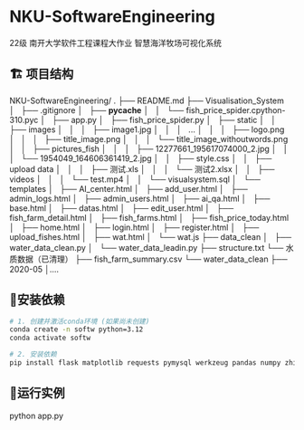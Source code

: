 # NKU-SoftwareEngineering
22级 南开大学软件工程课程大作业 智慧海洋牧场可视化系统

## 🏗️ 项目结构
NKU-SoftwareEngineering/
.
    ├── README.md
    ├── Visualisation_System
    │   ├── .gitignore
    │   ├── __pycache__
    │   │   └── fish_price_spider.cpython-310.pyc
    │   ├── app.py
    │   ├── fish_price_spider.py
    │   ├── static
    │   │   ├── images
    │   │   │   ├── image1.jpg
    │   │   │   ...
    │   │   │   ├── logo.png
    │   │   │   ├── title_image.png
    │   │   │   └── title_image_withoutwords.png
    │   │   ├── pictures_fish
    │   │   │   ├── 12277661_195617074000_2.jpg
    │   │   │   └── 1954049_164606361419_2.jpg
    │   │   ├── style.css
    │   │   ├── upload data
    │   │   │   ├── 测试.xls
    │   │   │   └── 测试2.xlsx
    │   │   ├── videos
    │   │   │   └── test.mp4
    │   │   └── visualsystem.sql
    │   └── templates
    │       ├── AI_center.html
    │       ├── add_user.html
    │       ├── admin_logs.html
    │       ├── admin_users.html
    │       ├── ai_qa.html
    │       ├── base.html
    │       ├── datas.html
    │       ├── edit_user.html
    │       ├── fish_farm_detail.html
    │       ├── fish_farms.html
    │       ├── fish_price_today.html
    │       ├── home.html
    │       ├── login.html
    │       ├── register.html
    │       ├── upload_fishes.html
    │       ├── wat.html
    │       └── wat.js
    ├── data_clean
    │   ├── water_data_clean.py
    │   └── water_data_leadin.py
    ├── structure.txt
    └── 水质数据（已清理）
        ├── fish_farm_summary.csv
        └── water_data_clean
            ├── 2020-05
            │....

## 🔧安装依赖

```bash
# 1. 创建并激活conda环境 (如果尚未创建)
conda create -n softw python=3.12
conda activate softw

# 2. 安装依赖
pip install flask matplotlib requests pymysql werkzeug pandas numpy zhipuai mysql-connector-python

```

## 🚀运行实例
python app.py